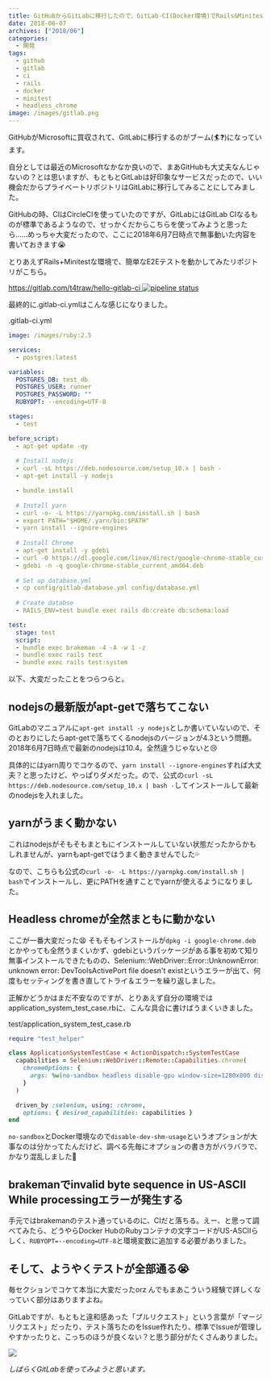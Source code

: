 ```yaml
---
title: GitHubからGitLabに移行したので、GitLab-CI(Docker環境)でRails&MinitestをHeadlessChromeで回そうと思ったらめっちゃ大変だった
date: 2018-06-07
archives: ["2018/06"]
categories:
  - 開発
tags:
  - github
  - gitlab
  - ci
  - rails
  - docker
  - minitest
  - headless_chrome
image: /images/gitlab.png
---
```

GitHubがMicrosoftに買収されて、GitLabに移行するのがブーム(🏄❓)になっています。

自分としては最近のMicrosoftなかなか良いので、まあGitHubも大丈夫なんじゃないの？とは思いますが、もともとGitLabは好印象なサービスだったので、いい機会だからプライベートリポジトリはGitLabに移行してみることにしてみました。

GitHubの時、CIはCircleCIを使っていたのですが、GitLabにはGitLab CIなるものが標準であるようなので、せっかくだからこちらを使ってみようと思ったら……めっちゃ大変だったので、ここに2018年6月7日時点で無事動いた内容を書いておきます😭

とりあえずRails+Minitestな環境で、簡単なE2Eテストを動かしてみたリポジトリがこちら。

[https://gitlab.com/t4traw/hello-gitlab-ci
![pipeline status](https://gitlab.com/t4traw/hello-gitlab-ci/badges/master/pipeline.svg)](https://gitlab.com/t4traw/hello-gitlab-ci)

最終的に.gitlab-ci.ymlはこんな感じになりました。

<div class="filename">.gitlab-ci.yml</div>

```yaml
image: /images/ruby:2.5

services:
  - postgres:latest

variables:
  POSTGRES_DB: test_db
  POSTGRES_USER: runner
  POSTGRES_PASSWORD: ""
  RUBYOPT: --encoding=UTF-8

stages:
  - test

before_script:
  - apt-get update -qy
  
  # Install nodejs
  - curl -sL https://deb.nodesource.com/setup_10.x | bash -
  - apt-get install -y nodejs

  - bundle install
  
  # Install yarn
  - curl -o- -L https://yarnpkg.com/install.sh | bash
  - export PATH="$HOME/.yarn/bin:$PATH"
  - yarn install --ignore-engines
  
  # Install Chrome
  - apt-get install -y gdebi
  - curl -O https://dl.google.com/linux/direct/google-chrome-stable_current_amd64.deb
  - gdebi -n -q google-chrome-stable_current_amd64.deb
  
  # Set up database.yml
  - cp config/gitlab-database.yml config/database.yml
  
  # Create databse
  - RAILS_ENV=test bundle exec rails db:create db:schema:load

test:
  stage: test
  script:
  - bundle exec brakeman -4 -A -w 1 -z
  - bundle exec rails test
  - bundle exec rails test:system
```

以下、大変だったことをつらつらと。

## nodejsの最新版がapt-getで落ちてこない

GitLabのマニュアルに`apt-get install -y nodejs`としか書いていないので、そのとおりにしたらapt-getで落ちてくるnodejsのバージョンが4.3という問題。2018年6月7日時点で最新のnodejsは10.4。全然違うじゃないと😢

具体的にはyarn周りでコケるので、`yarn install --ignore-engines`すれば大丈夫？と思ったけど、やっぱりダメだった。ので、公式の`curl -sL https://deb.nodesource.com/setup_10.x | bash -`してインストールして最新のnodejsを入れました。

## yarnがうまく動かない

これはnodejsがそもそもまともにインストールしていない状態だったからかもしれませんが、yarnもapt-getではうまく動きませんでした💦

なので、こちらも公式の`curl -o- -L https://yarnpkg.com/install.sh | bash`でインストールし、更にPATHを通すことでyarnが使えるようになりました。

## Headless chromeが全然まともに動かない

ここが一番大変だった😫 そもそもインストールが`dpkg -i google-chrome.deb`とかやっても全然うまくいかず、gdebiというパッケージがある事を初めて知り無事インストールできたものの、Selenium::WebDriver::Error::UnknownError: unknown error: DevToolsActivePort file doesn't existというエラーが出て、何度もセッティングを書き直してトライ＆エラーを繰り返しました。

正解かどうかはまだ不安なのですが、とりあえず自分の環境ではapplication_system_test_case.rbに、こんな具合に書けばうまくいきました。

<div class="filename">test/application_system_test_case.rb</div>

```ruby
require "test_helper"

class ApplicationSystemTestCase < ActionDispatch::SystemTestCase
  capabilities = Selenium::WebDriver::Remote::Capabilities.chrome(
    chromeOptions: {
      args: %w(no-sandbox headless disable-gpu window-size=1280x800 disable-dev-shm-usage)
    }
  )

  driven_by :selenium, using: :chrome,
    options: { desired_capabilities: capabilities }
end
```

`no-sandbox`とDocker環境なので`disable-dev-shm-usage`というオプションが大事なのは分かってたんだけど、調べる先毎にオプションの書き方がバラバラで、かなり混乱しました💫

## brakemanでinvalid byte sequence in US-ASCII While processingエラーが発生する

手元ではbrakemanのテスト通っているのに、CIだと落ちる。えー、と思って調べてみたら、どうやらDocker HubのRubyコンテナの文字コードがUS-ASCIIらしく、`RUBYOPT=--encoding=UTF-8`と環境変数に追加する必要がありました。

## そして、ようやくテストが全部通る😭

毎セクションでコケて本当に大変だったorz んでもまあこういう経験で詳しくなっていく部分はありますよね。

GitLabですが、もともと違和感あった「プルリクエスト」という言葉が「マージリクエスト」だったり、テスト落ちたのをIssue作れたり、標準でIssueが管理しやすかったりと、こっちのほうが良くない？と思う部分がたくさんありました。

![](/images/2018-06-07_16-27-19.png)

*しばらくGitLabを使ってみようと思います。*
